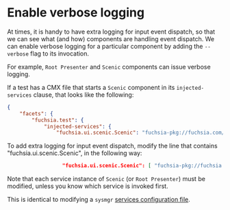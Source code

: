 # Enable verbose logging

At times, it is handy to have extra logging for input event dispatch, so that we
can see what (and how) components are handling event dispatch. We can enable
verbose logging for a particular component by adding the `--verbose` flag to its
invocation.

For example, `Root Presenter` and `Scenic` components can issue verbose logging.

If a test has a CMX file that starts a `Scenic` component in its
`injected-services` clause, that looks like the following:

```json
{
    "facets": {
        "fuchsia.test": {
            "injected-services": {
                "fuchsia.ui.scenic.Scenic": "fuchsia-pkg://fuchsia.com/scenic#meta/scenic.cmx",
```

To add extra logging for input event dispatch, modify the line that contains
"fuchsia.ui.scenic.Scenic", in the following way:

```json
                  "fuchsia.ui.scenic.Scenic": [ "fuchsia-pkg://fuchsia.com/scenic#meta/scenic.cmx", "--verbose=2" ],
```

Note that each service instance of `Scenic` (or `Root Presenter`) must be
modified, unless you know which service is invoked first.

This is identical to modifying a `sysmgr`
[services configuration file](/src/sys/sysmgr/sysmgr-configuration.md).
